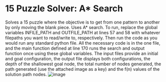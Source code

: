# 15 Puzzle Solver: A* Search
Solves a 15 puzzle where the objective is to get from one pattern to another by only moving the blank piece. Uses A* search. To run, replace the global variables INFILE_PATH and OUTFILE_PATH at lines 57 and 58 with whatever filepaths you want to read/write to, respectively. Then run the code as you would  run any standard python file. All the necessary code is in the one file, and the main function defined at line 170 runs the search and output function once using these global variables. The input files provide an initial and goal configuration, the output file displays both configurations, the depth of the shallowest goal node, the total number of nodes generated, the path generated (use the attached image as a key) and the f(n) values of the solution path nodes.
![image](https://user-images.githubusercontent.com/47329820/116750397-6653ed00-a9d0-11eb-8a69-a57a695359a5.png)
